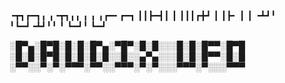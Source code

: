 ╺┳┓┏━┓╻ ╻╺┳┓╻╻ ╻   ╻ ╻┏━╸┏━┓
 ┃┃┣━┫┃ ┃ ┃┃┃┏╋┛   ┃ ┃┣╸ ┃ ┃
╺┻┛╹ ╹┗━┛╺┻┛╹╹ ╹   ┗━┛╹  ┗━┛

░█▀▄░█▀█░█░█░█▀▄░▀█▀░█░█░░░█░█░█▀▀░█▀█
░█░█░█▀█░█░█░█░█░░█░░▄▀▄░░░█░█░█▀▀░█░█
░▀▀░░▀░▀░▀▀▀░▀▀░░▀▀▀░▀░▀░░░▀▀▀░▀░░░▀▀▀